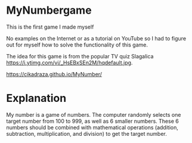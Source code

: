 # MyNumbergame
This is the first game I made myself

No examples on the Internet or as a tutorial on YouTube so I had to figure out for myself how to solve the functionality of this game.

The idea for this game is from the popular TV quiz Slagalica https://i.ytimg.com/vi/_HsEBxSEn2M/hqdefault.jpg.

https://cikadraza.github.io/MyNumber/

# Explanation
  My number is a game of numbers. The computer randomly selects one target number from 100 to 999, as well as 6 smaller numbers. These 6 numbers should be combined with mathematical operations (addition, subtraction, multiplication, and division) to get the target number.
